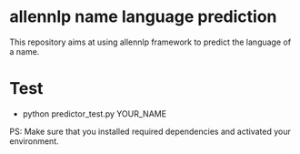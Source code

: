 # allennlp name language prediction
This repository aims at using allennlp framework to predict the language of a name.

# Test
*  python predictor_test.py YOUR_NAME  

PS: Make sure that you installed required dependencies and activated your environment.
